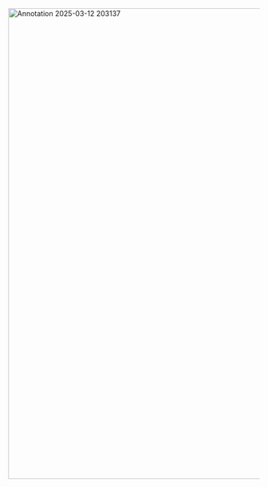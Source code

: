 <img width="942" alt="Annotation 2025-03-12 203137" src="https://github.com/user-attachments/assets/257a37ad-8ffe-4a29-bfe3-b1e71d679c0e" />
